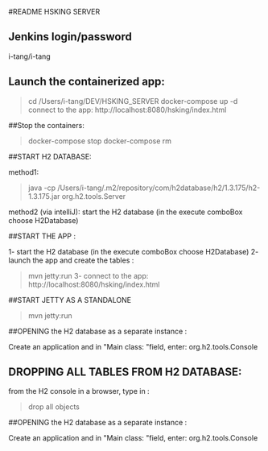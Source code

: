 #README HSKING SERVER

## Jenkins login/password
i-tang/i-tang

## Launch the containerized app:

> cd /Users/i-tang/DEV/HSKING_SERVER
> docker-compose up -d
connect to the app:
  http://localhost:8080/hsking/index.html

##Stop the containers:
> docker-compose stop
> docker-compose rm


##START H2 DATABASE:

method1:
> java -cp /Users/i-tang/.m2/repository/com/h2database/h2/1.3.175/h2-1.3.175.jar org.h2.tools.Server

method2 (via intelliJ):
start the H2 database (in the execute comboBox choose H2Database)

##START THE APP :

1- start the H2 database (in the execute comboBox choose H2Database)
2- launch the app and create the tables :
  > mvn jetty:run
3- connect to the app:
  http://localhost:8080/hsking/index.html

##START JETTY AS A STANDALONE

> mvn jetty:run

##OPENING the H2 database as a separate instance :

Create an application and in "Main class: "field, enter: org.h2.tools.Console


## DROPPING ALL TABLES FROM H2 DATABASE:
from the H2 console in a browser, type in :
>drop all objects

##OPENING the H2 database as a separate instance :

Create an application and in "Main class: "field, enter: org.h2.tools.Console

